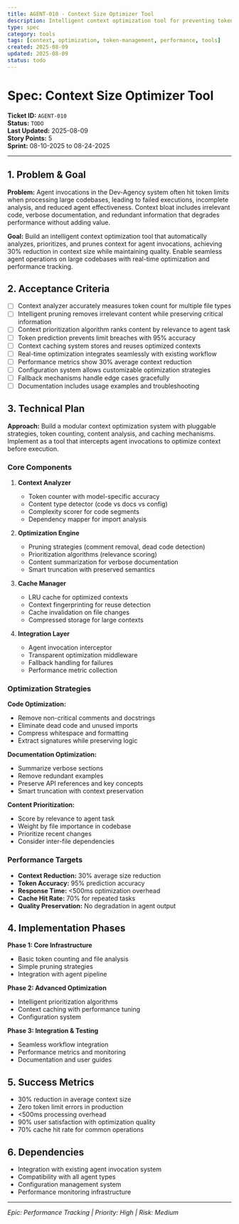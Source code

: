 ```yaml
---
title: AGENT-010 - Context Size Optimizer Tool
description: Intelligent context optimization tool for preventing token limits and improving agent efficiency
type: spec
category: tools
tags: [context, optimization, token-management, performance, tools]
created: 2025-08-09
updated: 2025-08-09
status: todo
---
```


# **Spec: Context Size Optimizer Tool**

**Ticket ID:** `AGENT-010`  
**Status:** `TODO`  
**Last Updated:** 2025-08-09  
**Story Points:** 5  
**Sprint:** 08-10-2025 to 08-24-2025

---

## **1. Problem & Goal**

**Problem:** Agent invocations in the Dev-Agency system often hit token limits when processing large codebases, leading to failed executions, incomplete analysis, and reduced agent effectiveness. Context bloat includes irrelevant code, verbose documentation, and redundant information that degrades performance without adding value.

**Goal:** Build an intelligent context optimization tool that automatically analyzes, prioritizes, and prunes context for agent invocations, achieving 30% reduction in context size while maintaining quality. Enable seamless agent operations on large codebases with real-time optimization and performance tracking.

## **2. Acceptance Criteria**

- [ ] Context analyzer accurately measures token count for multiple file types
- [ ] Intelligent pruning removes irrelevant content while preserving critical information
- [ ] Context prioritization algorithm ranks content by relevance to agent task
- [ ] Token prediction prevents limit breaches with 95% accuracy
- [ ] Context caching system stores and reuses optimized contexts
- [ ] Real-time optimization integrates seamlessly with existing workflow
- [ ] Performance metrics show 30% average context reduction
- [ ] Configuration system allows customizable optimization strategies
- [ ] Fallback mechanisms handle edge cases gracefully
- [ ] Documentation includes usage examples and troubleshooting

## **3. Technical Plan**

**Approach:** Build a modular context optimization system with pluggable strategies, token counting, content analysis, and caching mechanisms. Implement as a tool that intercepts agent invocations to optimize context before execution.

### **Core Components**

1. **Context Analyzer**
   - Token counter with model-specific accuracy
   - Content type detector (code vs docs vs config)
   - Complexity scorer for code segments
   - Dependency mapper for import analysis

2. **Optimization Engine**
   - Pruning strategies (comment removal, dead code detection)
   - Prioritization algorithms (relevance scoring)
   - Content summarization for verbose documentation
   - Smart truncation with preserved semantics

3. **Cache Manager**
   - LRU cache for optimized contexts
   - Context fingerprinting for reuse detection
   - Cache invalidation on file changes
   - Compressed storage for large contexts

4. **Integration Layer**
   - Agent invocation interceptor
   - Transparent optimization middleware
   - Fallback handling for failures
   - Performance metric collection

### **Optimization Strategies**

**Code Optimization:**
- Remove non-critical comments and docstrings
- Eliminate dead code and unused imports
- Compress whitespace and formatting
- Extract signatures while preserving logic

**Documentation Optimization:**
- Summarize verbose sections
- Remove redundant examples
- Preserve API references and key concepts
- Smart truncation with context preservation

**Content Prioritization:**
- Score by relevance to agent task
- Weight by file importance in codebase
- Prioritize recent changes
- Consider inter-file dependencies

### **Performance Targets**

- **Context Reduction:** 30% average size reduction
- **Token Accuracy:** 95% prediction accuracy
- **Response Time:** <500ms optimization overhead
- **Cache Hit Rate:** 70% for repeated tasks
- **Quality Preservation:** No degradation in agent output

## **4. Implementation Phases**

**Phase 1: Core Infrastructure**
- Basic token counting and file analysis
- Simple pruning strategies
- Integration with agent pipeline

**Phase 2: Advanced Optimization**
- Intelligent prioritization algorithms
- Context caching with performance tuning
- Configuration system

**Phase 3: Integration & Testing**
- Seamless workflow integration
- Performance metrics and monitoring
- Documentation and user guides

## **5. Success Metrics**

- 30% reduction in average context size
- Zero token limit errors in production
- <500ms processing overhead
- 90% user satisfaction with optimization quality
- 70% cache hit rate for common operations

## **6. Dependencies**

- Integration with existing agent invocation system
- Compatibility with all agent types
- Configuration management system
- Performance monitoring infrastructure

---

*Epic: Performance Tracking | Priority: High | Risk: Medium*